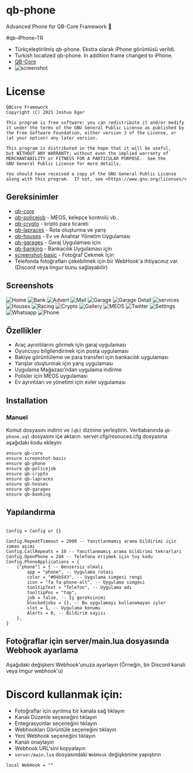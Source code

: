 # qb-phone
Advanced Phone for QB-Core Framework :iphone:

#qb-iPhone-TR
- Türkçeleştirilmiş qb-phone. Ekstra olarak iPhone görüntüsü verildi.
- Turkish localized qb-phone. In addition frame changed to iPhone.
- [QB-Core](https://github.com/qbcore-framework)
- ![screenshot](https://cdn.discordapp.com/attachments/1071872069115072604/1117991460340518962/image.png)

# License

    QBCore Framework
    Copyright (C) 2021 Joshua Eger

    This program is free software: you can redistribute it and/or modify
    it under the terms of the GNU General Public License as published by
    the Free Software Foundation, either version 3 of the License, or
    (at your option) any later version.

    This program is distributed in the hope that it will be useful,
    but WITHOUT ANY WARRANTY; without even the implied warranty of
    MERCHANTABILITY or FITNESS FOR A PARTICULAR PURPOSE.  See the
    GNU General Public License for more details.

    You should have received a copy of the GNU General Public License
    along with this program.  If not, see <https://www.gnu.org/licenses/>

## Gereksinimler
- [qb-core](https://github.com/qbcore-framework/qb-core)
- [qb-policejob](https://github.com/qbcore-framework/qb-policejob) - MEOS, kelepçe kontrolü vb..
- [qb-crypto](https://github.com/qbcore-framework/qb-crypto) - kripto para ticareti
- [qb-lapraces](https://github.com/qbcore-framework/qb-lapraces) - Rota oluşturma ve yarış
- [qb-houses](https://github.com/qbcore-framework/qb-houses) - Ev ve Anahtar Yönetim Uygulaması
- [qb-garages](https://github.com/qbcore-framework/qb-garages) - Garaj Uygulaması için
- [qb-banking](https://github.com/qbcore-framework/qb-banking) - Bankacılık Uygulaması için
- [screenshot-basic](https://github.com/citizenfx/screenshot-basic) - Fotoğraf Çekmek İçin
- Telefonda fotoğrafları çekebilmek için bir WebHook'a ihtiyacınız var.(Discord veya Imgur bunu sağlayabilir)


## Screenshots
![Home](https://cdn.discordapp.com/attachments/921675245360922625/921675439783673897/home.jpg)
![Bank](https://cdn.discordapp.com/attachments/921675245360922625/921675441142644756/bank.jpg)
![Advert](https://cdn.discordapp.com/attachments/921675245360922625/921675440878415872/advert.jpg)
![Mail](https://cdn.discordapp.com/attachments/921675245360922625/921675440278614068/mail.jpg)
![Garage](https://cdn.discordapp.com/attachments/921675245360922625/921675439590760528/garage.jpg)
![Garage Detail](https://cdn.discordapp.com/attachments/921675245360922625/921675441591422986/garage_in.jpg)
![services](https://cdn.discordapp.com/attachments/921675245360922625/921675458670641152/services.jpg)
![Houses](https://cdn.discordapp.com/attachments/921675245360922625/921675440005988362/house.jpg)
![Racing](https://cdn.discordapp.com/attachments/921675245360922625/921675458423173140/race.jpg)
![Crypto](https://cdn.discordapp.com/attachments/921675245360922625/921675457718517820/qbit.jpg)
![Gallery](https://cdn.discordapp.com/attachments/921675245360922625/921675441381736448/gallery.jpg)
![MEOS](https://cdn.discordapp.com/attachments/921675245360922625/921675440488341534/meos.jpg)
![Twitter](https://cdn.discordapp.com/attachments/921675245360922625/921675459270438922/twitter.jpg)
![Settings](https://cdn.discordapp.com/attachments/921675245360922625/921675458905513984/setting.jpg)
![Whatsapp](https://cdn.discordapp.com/attachments/921675245360922625/921675459517906944/whatsapp.jpg)
![Phone](https://cdn.discordapp.com/attachments/921675245360922625/921675440677064745/phone.jpg)

## Özellikler
- Araç ayrıntılarını görmek için garaj uygulaması
- Oyuncuyu bilgilendirmek için posta uygulaması
- Bakiye görüntüleme ve para transferi için bankacılık uygulaması
- Yarışlar oluşturmak için yarış uygulaması
- Uygulama Mağazası'ndan uygulama indirme
- Polisler için MEOS uygulaması
- Ev ayrıntıları ve yönetimi için evler uygulaması

## Installation
### Manuel
Komut dosyasını indirin ve `[qb]` dizinine yerleştirin.
Veritabanında `qb-phone.sql` dosyasını içe aktarın.
server.cfg/resouces.cfg dosyasına aşağıdaki kodu ekleyin:
```
ensure qb-core
ensure screenshot-basic
ensure qb-phone
ensure qb-policejob
ensure qb-crypto
ensure qb-lapraces
ensure qb-houses
ensure qb-garages
ensure qb-banking
```

## Yapılandırma
```

Config = Config or {}

Config.RepeatTimeout = 2000 -- Yanıtlanmamış arama bildirimi için zaman aşımı
Config.CallRepeats = 10 -- Yanıtlanmamış arama bildirimi tekrarları
Config.OpenPhone = 244 -- Telefona erişmek için tuş kodu
Config.PhoneApplications = {
    ["phone"] = { -- Benzersiz olmalı
        app = "phone", -- Uygulama rotası
        color = "#04b543", -- Uygulama simgesi rengi
        icon = "fa fa-phone-alt", -- Uygulama simgesi
        tooltipText = "Telefon", -- Uygulama adı
        tooltipPos = "top",
        job = false, -- İş gereksinimi
        blockedjobs = {}, -- Bu uygulamayı kullanamayan işler
        slot = 1, -- Uygulama konumu
        Alerts = 0, -- Bildirim sayısı
    },
}
```
## Fotoğraflar için server/main.lua dosyasında Webhook ayarlama
Aşağıdaki değişkeni Webhook'unuza ayarlayın (Örneğin, bir Discord kanalı veya Imgur webhook'u)

# Discord kullanmak için:
- Fotoğraflar için ayrılmış bir kanala sağ tıklayın
- Kanalı Düzenle seçeneğini tıklayın
- Entegrasyonlar seçeneğini tıklayın
- Webhookları Görüntüle seçeneğini tıklayın
- Yeni Webhook seçeneğini tıklayın
- Kanalı onaylayın
- Webhook URL'sini kopyalayın
- `server/main.lua` dosyasındaki `WebHook` değişkenine yapıştırın
```
local WebHook = ""
```
